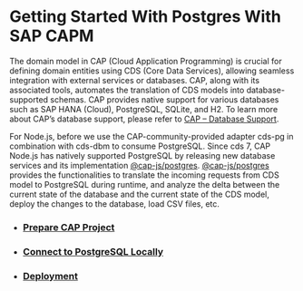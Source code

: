 # Getting Started With Postgres With SAP CAPM 

The domain model in CAP (Cloud Application Programming) is crucial for defining domain entities using CDS (Core Data Services), allowing seamless integration with external services or databases. CAP, along with its associated tools, automates the translation of CDS models into database-supported schemas. CAP provides native support for various databases such as SAP HANA (Cloud), PostgreSQL, SQLite, and H2. To learn more about CAP’s database support, please refer to [CAP – Database Support](https://cap.cloud.sap/docs/about/features#database-support).

For Node.js, before we use the CAP-community-provided adapter cds-pg in combination with cds-dbm to consume PostgreSQL. Since cds 7, CAP Node.js has natively supported PostgreSQL by releasing new database services and its implementation [@cap-js/postgres](https://www.npmjs.com/package/@cap-js/postgres). [@cap-js/postgres](https://www.npmjs.com/package/@cap-js/postgres) provides the functionalities to translate the incoming requests from CDS model to PostgreSQL during runtime, and analyze the delta between the current state of the database and the current state of the CDS model, deploy the changes to the database, load CSV files, etc.

- ### [Prepare CAP Project](./MDFiles/PrepareCAPProject.md)
- ### [Connect to PostgreSQL Locally](./MDFiles/ConnectToPostgreSQLLocally.md)
- ### [Deployment](./MDFiles/Deployment.md)
